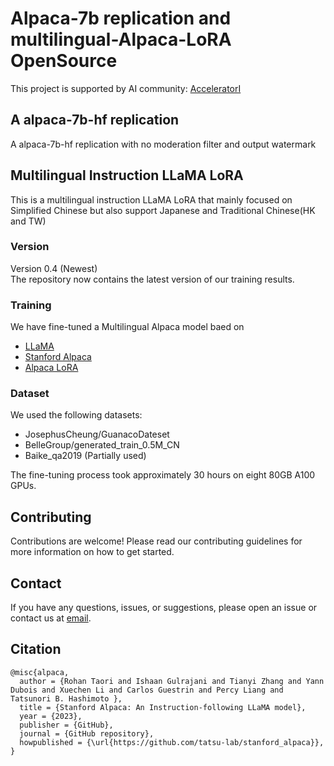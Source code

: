 # Alpaca-7b replication and multilingual-Alpaca-LoRA  OpenSource
This project is supported by AI community: [AcceleratorI](https://www.acceleratori.com)  
## A alpaca-7b-hf replication
A alpaca-7b-hf replication with no moderation filter and output watermark  
## Multilingual Instruction LLaMA LoRA 
This is a multilingual instruction LLaMA LoRA that mainly focused on Simplified Chinese but also support Japanese and Traditional Chinese(HK and TW)
### Version
Version 0.4 (Newest)  
The repository now contains the latest version of our training results.
### Training
We have fine-tuned a Multilingual Alpaca model baed on  
- [LLaMA](https://ai.facebook.com/blog/large-language-model-llama-meta-ai/)  
- [Stanford Alpaca](https://github.com/tatsu-lab/stanford_alpaca)  
- [Alpaca LoRA](https://github.com/tloen/alpaca-lora)  
### Dataset
We used the following datasets:  
  
- JosephusCheung/GuanacoDateset  
- BelleGroup/generated_train_0.5M_CN  
- Baike_qa2019 (Partially used)  
  
The fine-tuning process took approximately 30 hours on eight 80GB A100 GPUs.  

## Contributing
Contributions are welcome! Please read our contributing guidelines for more information on how to get started.  

## Contact
If you have any questions, issues, or suggestions, please open an issue or contact us at [email](acceleratoribbs@outlook.com).
## Citation
```
@misc{alpaca,
  author = {Rohan Taori and Ishaan Gulrajani and Tianyi Zhang and Yann Dubois and Xuechen Li and Carlos Guestrin and Percy Liang and Tatsunori B. Hashimoto },
  title = {Stanford Alpaca: An Instruction-following LLaMA model},
  year = {2023},
  publisher = {GitHub},
  journal = {GitHub repository},
  howpublished = {\url{https://github.com/tatsu-lab/stanford_alpaca}},
}
```

